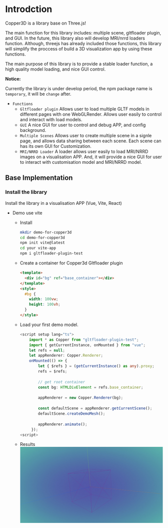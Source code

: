 # Introdction

Copper3D is a library base on Three.js!

The main function for this library includes: multiple scene, gltfloader plugin, and GUI. In the future, this library also will develop MRI/nrrd loaders function. Although, threejs has already included those functions, this library will simplify the proccess of build a 3D visualization app by using these functions.

The main purpose of this library is to provide a stable loader function, a high quality model loading, and nice GUI control.

**Notice:**

Currently the library is under develop period, the npm package name is `temporary`, it will be `change` after.

- `Functions`
  - `Gltfloader plugin`
    Allows user to load multiple GLTF models in different pages with one WebGLRender.
    Allows user easily to control and interact with load models.
  - `GUI`
    A nice GUI for user to control and debug APP, and config background.
  - `Multiple Scenes`
    Allows user to create multiple scene in a signle page, and allows data sharing between each scene.
    Each scene can has its own GUI for Customization.
  - `MRI/NRRD Loader`
    A loader allows user easily to load MRI/NRRD images on a visualisation APP. And, it will provide a nice GUI for user to interact with customisation model and MRI/NRRD model.

## Base Implementation

### Install the library

Install the library in a visualisation APP (Vue, Vite, React)

- Demo use vite

  - Install

    ```bash
    mkdir demo-for-copper3d
    cd demo-for-copper3d
    npm init vite@latest
    cd your vite-app
    npm i gltfloader-plugin-test
    ```

  - Create a container for Copper3d Gltfloader plugin

    ```html
    <template>
      <div id="bg" ref="base_container"></div>
    </template>
    <style>
      #bg {
        width: 100vw;
        height: 100vh;
      }
    </style>
    ```

  - Load your first demo model.

    ```ts
    <script setup lang="ts">
        import * as Copper from "gltfloader-plugin-test";
        import { getCurrentInstance, onMounted } from "vue";
        let refs = null;
        let appRenderer: Copper.Renderer;
        onMounted(() => {
            let { $refs } = (getCurrentInstance() as any).proxy;
            refs = $refs;

            // get root container
            const bg: HTMLDivElement = refs.base_container;

            appRenderer = new Copper.Renderer(bg);

            const defaultScene = appRenderer.getCurrentScene();
            defaultScene.createDemoMesh();

            appRenderer.animate();
         });
    <script>
    ```

  - Results
    ![](../_static/images/intro_01.jpg)
